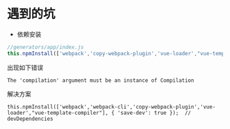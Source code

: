 # 遇到的坑

-  依赖安装

  ```js
  //generators/app/index.js
  this.npmInstall(['webpack','copy-webpack-plugin','vue-loader',"vue-template-compiler"], { 'save-dev': true });  // devDependencies
  ```

  出现如下错误

  ```shell
  The 'compilation' argument must be an instance of Compilation
  ```

  解决方案

  ```shell
  this.npmInstall(['webpack','webpack-cli','copy-webpack-plugin','vue-loader',"vue-template-compiler"], { 'save-dev': true });  // devDependencies
  ```
